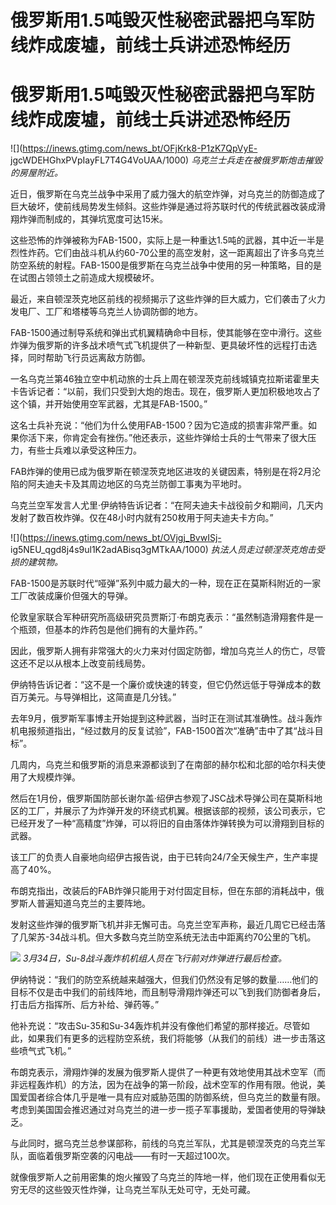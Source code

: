 # 俄罗斯用1.5吨毁灭性秘密武器把乌军防线炸成废墟，前线士兵讲述恐怖经历

# 俄罗斯用1.5吨毁灭性秘密武器把乌军防线炸成废墟，前线士兵讲述恐怖经历

![](https://inews.gtimg.com/news_bt/OFjKrk8-P1zK7QpVyE-
jgcWDEHGhxPVpIayFL7T4G4VoUAA/1000) _乌克兰士兵走在被俄罗斯炮击摧毁的房屋附近。_

近日，俄罗斯在乌克兰战争中采用了威力强大的航空炸弹，对乌克兰的防御造成了巨大破坏，使前线局势发生倾斜。这些炸弹是通过将苏联时代的传统武器改装成滑翔炸弹而制成的，其弹坑宽度可达15米。

这些恐怖的炸弹被称为FAB-1500，实际上是一种重达1.5吨的武器，其中近一半是烈性炸药。它们由战斗机从约60-70公里的高空发射，这一距离超出了许多乌克兰防空系统的射程。FAB-1500是俄罗斯在乌克兰战争中使用的另一种策略，目的是在试图占领领土之前造成大规模破坏。

最近，来自顿涅茨克地区前线的视频揭示了这些炸弹的巨大威力，它们袭击了火力发电厂、工厂和塔楼等乌克兰人协调防御的地方。

FAB-1500通过制导系统和弹出式机翼精确命中目标，使其能够在空中滑行。这些炸弹为俄罗斯的许多战术喷气式飞机提供了一种新型、更具破坏性的远程打击选择，同时帮助飞行员远离敌方防御。

一名乌克兰第46独立空中机动旅的士兵上周在顿涅茨克前线城镇克拉斯诺霍里夫卡告诉记者：“以前，我们只受到大炮的炮击。现在，俄罗斯人更加积极地攻占了这个镇，并开始使用空军武器，尤其是FAB-1500。”

这名士兵补充说：“他们为什么使用FAB-1500？因为它造成的损害非常严重。如果你活下来，你肯定会有挫伤。”他还表示，这些炸弹给士兵的士气带来了很大压力，有些士兵难以承受这种压力。

FAB炸弹的使用已成为俄罗斯在顿涅茨克地区进攻的关键因素，特别是在将2月沦陷的阿夫迪夫卡及其周边地区的乌克兰防御工事夷为平地时。

乌克兰空军发言人尤里·伊纳特告诉记者：“在阿夫迪夫卡战役前夕和期间，几天内发射了数百枚炸弹。仅在48小时内就有250枚用于阿夫迪夫卡方向。”

![](https://inews.gtimg.com/news_bt/OVjgj_BvwISj-
ig5NEU_qgd8j4s9ul1K2adABisq3gMTkAA/1000) _执法人员走过顿涅茨克炮击受损的建筑物。_

FAB-1500是苏联时代“哑弹”系列中威力最大的一种，现在正在莫斯科附近的一家工厂改装成廉价但强大的导弹。

伦敦皇家联合军种研究所高级研究员贾斯汀·布朗克表示：“虽然制造滑翔套件是一个瓶颈，但基本的炸药包是他们拥有的大量炸药。”

因此，俄罗斯人拥有非常强大的火力来对付固定防御，增加乌克兰人的伤亡，尽管这还不足以从根本上改变前线局势。

伊纳特告诉记者：“这不是一个廉价或快速的转变，但它仍然远低于导弹成本的数百万美元。与导弹相比，这简直是几分钱。”

去年9月，俄罗斯军事博主开始提到这种武器，当时正在测试其准确性。战斗轰炸机电报频道指出，“经过数月的反复试验”，FAB-1500首次“准确”击中了其“战斗目标”。

几周内，乌克兰和俄罗斯的消息来源都谈到了在南部的赫尔松和北部的哈尔科夫使用了大规模炸弹。

然后在1月份，俄罗斯国防部长谢尔盖·绍伊古参观了JSC战术导弹公司在莫斯科地区的工厂，并展示了为炸弹开发的环绕式机翼。根据该部的视频，该公司表示，它已经开发了一种“高精度”炸弹，可以将旧的自由落体炸弹转换为可以滑翔到目标的武器。

该工厂的负责人自豪地向绍伊古报告说，由于已转向24/7全天候生产，生产率提高了40%。

布朗克指出，改装后的FAB炸弹只能用于对付固定目标，但在东部的消耗战中，俄罗斯人普遍知道乌克兰的主要阵地。

发射这些炸弹的俄罗斯飞机并非无懈可击。乌克兰空军声称，最近几周它已经击落了几架苏-34战斗机。但大多数乌克兰防空系统无法击中距离约70公里的飞机。

![](https://inews.gtimg.com/news_bt/OekBYMPSkQdRQC9s2vigPZTJbAcFsXIFM0BGmmis7uMUAAA/1000)
_3月34日，Su-8战斗轰炸机机组人员在飞行前对炸弹进行最后检查。_

伊纳特说：“我们的防空系统越来越强大，但我们仍然没有足够的数量……他们的目标不仅是击中我们的前线阵地，而且制导滑翔炸弹还可以飞到我们防御者身后，打击后方指挥所、后方补给、弹药等。”

他补充说：“攻击Su-35和Su-34轰炸机并没有像他们希望的那样接近。尽管如此，如果我们有更多的远程防空系统，我们将能够（从我们的前线）进一步击落这些喷气式飞机。”

布朗克表示，滑翔炸弹的发展为俄罗斯人提供了一种更有效地使用其战术空军（而非远程轰炸机）的方法，因为在战争的第一阶段，战术空军的作用有限。他说，美国爱国者综合体几乎是唯一具有应对威胁范围的防御系统，但乌克兰的数量有限。考虑到美国国会推迟通过对乌克兰的进一步一揽子军事援助，爱国者使用的导弹缺乏。

与此同时，据乌克兰总参谋部称，前线的乌克兰军队，尤其是顿涅茨克的乌克兰军队，面临着俄罗斯空袭的闪电战——有时一天超过100次。

就像俄罗斯人之前用密集的炮火摧毁了乌克兰的阵地一样，他们现在正使用看似无穷无尽的这些毁灭性炸弹，让乌克兰军队无处可守，无处可藏。

